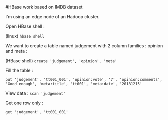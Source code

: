 #HBase work based on IMDB dataset

I'm using an edge node of an Hadoop cluster.

Open HBase shell :

(linux) `hbase shell`

We want to create a table named judgement with 2 column families : opinion and meta :

(HBase shell) `create 'judgement', 'opinion', 'meta'`

Fill the table :

`put 'judgement', 'tt001_001', 'opinion:vote', '7', 'opinion:comments', 'Good enough', 'meta:title', 'tt001', 'meta:date', '20181215'`

View data : `scan 'judgement'`

Get one row only :

`get 'judgement', 'tt001_001'`
